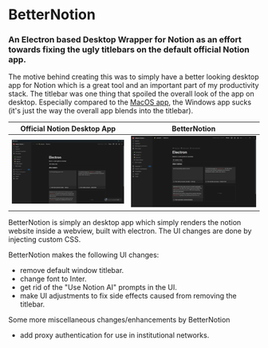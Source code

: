 # BetterNotion

### An Electron based Desktop Wrapper for Notion as an effort towards fixing the ugly titlebars on the default official Notion app.

The motive behind creating this was to simply have a better looking desktop app for Notion which is a great tool and an important part of my productivity stack. The titlebar was one thing that spoiled the overall look of the app on desktop. Especially compared to the [MacOS app](https://www.notion.so/cdn-cgi/image/format=webp,width=3840/https://images.ctfassets.net/spoqsaf9291f/4mXsX9OTg76DoIVev9gyfp/66f4b19496ecd8625be9b10812ba3e21/downloads-hero-mac.png), the Windows app sucks (it's just the way the overall app blends into the titlebar).

| Official Notion Desktop App                                           | BetterNotion                                         |
| --------------------------------------------------------------------- | ---------------------------------------------------- |
| ![Official Notion Desktop App screenshot](assets/notion-official.png) | ![BetterNotion screenshot](assets/better-notion.png) |

BetterNotion is simply an desktop app which simply renders the notion website inside a webview, built with electron. The UI changes are done by injecting custom CSS.

BetterNotion makes the following UI changes:    
- remove default window titlebar.
- change font to Inter.
- get rid of the "Use Notion AI" prompts in the UI.
- make UI adjustments to fix side effects caused from removing the titlebar.

Some more miscellaneous changes/enhancements by BetterNotion
- add proxy authentication for use in institutional networks.